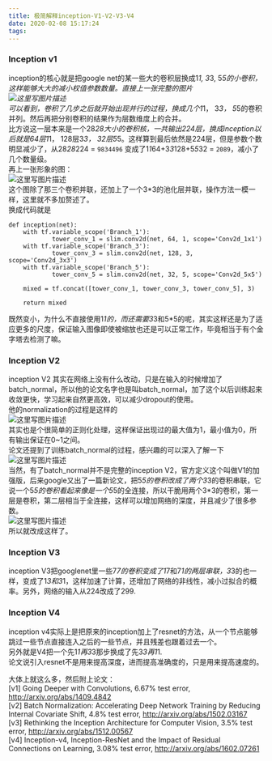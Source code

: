 ```yaml
---
title: 极简解释inception-V1-V2-V3-V4
date: 2020-02-08 15:17:24
tags:
---
```

### Inception v1

inception的核心就是把google net的某一些大的卷积层换成1*1, 3*3,
5*5的小卷积，这样能够大大的减小权值参数数量。直接上一张完整的图片  
![这里写图片描述](0.png)  
可以看到，卷积了几步之后就开始出现并行的过程，换成几个1*1， 3*3， 5*5的卷积并列。然后再把分别卷积的结果作为层数维度上的合并。  
比方说这一层本来是一个28*28大小的卷积核，一共输出224层，换成inception以后就是64层1*1， 128层3*3，
32层5*5。这样算到最后依然是224层，但是参数个数明显减少了，从28*28*224 = `9834496`
变成了1*1*64+3*3*128+5*5*32 = `2089`，减小了几个数量级。  
再上一张形象的图：  
![这里写图片描述](1.png)  
这个图除了那三个卷积并联，还加上了一个3*3的池化层并联，操作方法一模一样，这里就不多加赘述了。  
换成代码就是

    
    
    def inception(net):
        with tf.variable_scope('Branch_1'):
                tower_conv_1 = slim.conv2d(net, 64, 1, scope='Conv2d_1x1')
        with tf.variable_scope('Branch_3'):
                tower_conv_3 = slim.conv2d(net, 128, 3, scope='Conv2d_3x3')
        with tf.variable_scope('Branch_5'):
                tower_conv_5 = slim.conv2d(net, 32, 5, scope='Conv2d_5x5')
    
        mixed = tf.concat([tower_conv_1, tower_conv_3, tower_conv_5], 3)
    
        return mixed 

既然变小，为什么不直接使用1*1的，而还需要3*3和5*5的呢，其实这样还是为了适应更多的尺度，保证输入图像即使被缩放也还是可以正常工作，毕竟相当于有个金字塔去检测了嘛。

### Inception V2

inception V2
其实在网络上没有什么改动，只是在输入的时候增加了batch_normal，所以他的论文名字也是叫batch_normal，加了这个以后训练起来收敛更快，学习起来自然更高效，可以减少dropout的使用。  
他的normalization的过程是这样的  
![这里写图片描述](2.png)  
其实也是个很简单的正则化处理，这样保证出现过的最大值为1，最小值为0，所有输出保证在0~1之间。  
论文还提到了训练batch_normal的过程，感兴趣的可以深入了解一下  
![这里写图片描述](3.png)  
当然，有了batch_normal并不是完整的inception
V2，官方定义这个叫做V1的加强版，后来google又出了一篇新论文，把5*5的卷积改成了两个3*3的卷积串联，它说一个5*5的卷积看起来像是一个5*5的全连接，所以干脆用两个3*3的卷积，第一层是卷积，第二层相当于全连接，这样可以增加网络的深度，并且减少了很多参数。  
![这里写图片描述](4.png)  
所以就改成这样了。

### Inception V3

inception
V3把googlenet里一些7*7的卷积变成了1*7和7*1的两层串联，3*3的也一样，变成了1*3和3*1，这样加速了计算，还增加了网络的非线性，减小过拟合的概率。另外，网络的输入从224改成了299.

### Inception V4

inception
v4实际上是把原来的inception加上了resnet的方法，从一个节点能够跳过一些节点直接连入之后的一些节点，并且残差也跟着过去一个。  
另外就是V4把一个先1*1再3*3那步换成了先3*3再1*1.  
论文说引入resnet不是用来提高深度，进而提高准确度的，只是用来提高速度的。

大体上就这么多，然后附上论文：  
[v1] Going Deeper with Convolutions, 6.67% test error,
<http://arxiv.org/abs/1409.4842>  
[v2] Batch Normalization: Accelerating Deep Network Training by Reducing
Internal Covariate Shift, 4.8% test error, <http://arxiv.org/abs/1502.03167>  
[v3] Rethinking the Inception Architecture for Computer Vision, 3.5% test
error, <http://arxiv.org/abs/1512.00567>  
[v4] Inception-v4, Inception-ResNet and the Impact of Residual Connections on
Learning, 3.08% test error, <http://arxiv.org/abs/1602.07261>

